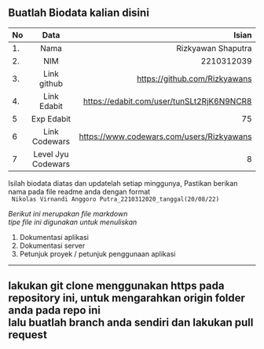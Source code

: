 **Buatlah Biodata kalian disini** <br />
----------------------------------------
|No | Data  | Isian|
|---|:-------:|------:|
|1. |Nama     | Rizkyawan Shaputra |
|2.| NIM        | 2210312039 |
|3. |Link github | https://github.com/Rizkyawans |
|4.| Link Edabit | https://edabit.com/user/tunSLt2RjK6N9NCR8 |
|5|Exp Edabit   | 75 |
|6| Link Codewars| https://www.codewars.com/users/Rizkyawans |
|7| Level Jyu Codewars|8|

Isilah biodata diatas dan updatelah setiap minggunya,
Pastikan berikan nama pada file readme anda dengan format <br/>
`
Nikolas Virnandi Anggoro Putra_2210312020_tanggal(20/08/22)` 

*Berikut ini merupakan file markdown <br/> tipe file ini digunakan untuk menuliskan*
1. Dokumentasi aplikasi
2. Dokumentasi server
3. Petunjuk proyek / petunjuk penggunaan aplikasi
----
**lakukan git clone menggunakan https pada repository ini, untuk mengarahkan origin folder anda pada repo ini<br/> lalu buatlah branch anda sendiri dan lakukan pull request**
----
